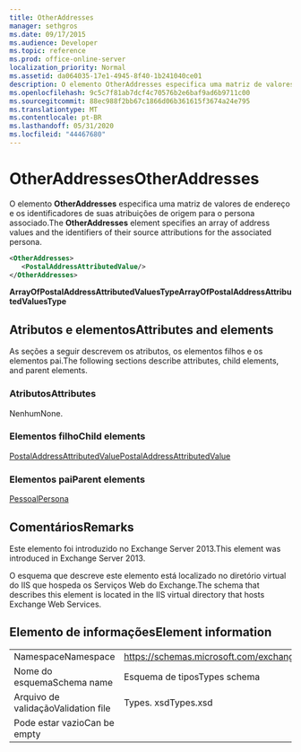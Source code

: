 ```yaml
---
title: OtherAddresses
manager: sethgros
ms.date: 09/17/2015
ms.audience: Developer
ms.topic: reference
ms.prod: office-online-server
localization_priority: Normal
ms.assetid: da064035-17e1-4945-8f40-1b241040ce01
description: O elemento OtherAddresses especifica uma matriz de valores de endereço e os identificadores de suas atribuições de origem para o persona associado.
ms.openlocfilehash: 9c5c7f81ab7dcf4c70576b2e6baf9ad6b9711c00
ms.sourcegitcommit: 88ec988f2bb67c1866d06b361615f3674a24e795
ms.translationtype: MT
ms.contentlocale: pt-BR
ms.lasthandoff: 05/31/2020
ms.locfileid: "44467680"
---
```

# <a name="otheraddresses"></a><span data-ttu-id="52f5e-103">OtherAddresses</span><span class="sxs-lookup"><span data-stu-id="52f5e-103">OtherAddresses</span></span>

<span data-ttu-id="52f5e-104">O elemento **OtherAddresses** especifica uma matriz de valores de endereço e os identificadores de suas atribuições de origem para o persona associado.</span><span class="sxs-lookup"><span data-stu-id="52f5e-104">The **OtherAddresses** element specifies an array of address values and the identifiers of their source attributions for the associated persona.</span></span> 
  
```XML
<OtherAddresses>
   <PostalAddressAttributedValue/>
</OtherAddresses>
```

 <span data-ttu-id="52f5e-105">**ArrayOfPostalAddressAttributedValuesType**</span><span class="sxs-lookup"><span data-stu-id="52f5e-105">**ArrayOfPostalAddressAttributedValuesType**</span></span>
## <a name="attributes-and-elements"></a><span data-ttu-id="52f5e-106">Atributos e elementos</span><span class="sxs-lookup"><span data-stu-id="52f5e-106">Attributes and elements</span></span>

<span data-ttu-id="52f5e-107">As seções a seguir descrevem os atributos, os elementos filhos e os elementos pai.</span><span class="sxs-lookup"><span data-stu-id="52f5e-107">The following sections describe attributes, child elements, and parent elements.</span></span>
  
### <a name="attributes"></a><span data-ttu-id="52f5e-108">Atributos</span><span class="sxs-lookup"><span data-stu-id="52f5e-108">Attributes</span></span>

<span data-ttu-id="52f5e-109">Nenhum</span><span class="sxs-lookup"><span data-stu-id="52f5e-109">None.</span></span>
  
### <a name="child-elements"></a><span data-ttu-id="52f5e-110">Elementos filho</span><span class="sxs-lookup"><span data-stu-id="52f5e-110">Child elements</span></span>

[<span data-ttu-id="52f5e-111">PostalAddressAttributedValue</span><span class="sxs-lookup"><span data-stu-id="52f5e-111">PostalAddressAttributedValue</span></span>](postaladdressattributedvalue.md)
  
### <a name="parent-elements"></a><span data-ttu-id="52f5e-112">Elementos pai</span><span class="sxs-lookup"><span data-stu-id="52f5e-112">Parent elements</span></span>

[<span data-ttu-id="52f5e-113">Pessoal</span><span class="sxs-lookup"><span data-stu-id="52f5e-113">Persona</span></span>](persona.md)
  
## <a name="remarks"></a><span data-ttu-id="52f5e-114">Comentários</span><span class="sxs-lookup"><span data-stu-id="52f5e-114">Remarks</span></span>

<span data-ttu-id="52f5e-115">Este elemento foi introduzido no Exchange Server 2013.</span><span class="sxs-lookup"><span data-stu-id="52f5e-115">This element was introduced in Exchange Server 2013.</span></span>
  
<span data-ttu-id="52f5e-116">O esquema que descreve este elemento está localizado no diretório virtual do IIS que hospeda os Serviços Web do Exchange.</span><span class="sxs-lookup"><span data-stu-id="52f5e-116">The schema that describes this element is located in the IIS virtual directory that hosts Exchange Web Services.</span></span>
  
## <a name="element-information"></a><span data-ttu-id="52f5e-117">Elemento de informações</span><span class="sxs-lookup"><span data-stu-id="52f5e-117">Element information</span></span>

|||
|:-----|:-----|
|<span data-ttu-id="52f5e-118">Namespace</span><span class="sxs-lookup"><span data-stu-id="52f5e-118">Namespace</span></span>  <br/> |https://schemas.microsoft.com/exchange/services/2006/types  <br/> |
|<span data-ttu-id="52f5e-119">Nome do esquema</span><span class="sxs-lookup"><span data-stu-id="52f5e-119">Schema name</span></span>  <br/> |<span data-ttu-id="52f5e-120">Esquema de tipos</span><span class="sxs-lookup"><span data-stu-id="52f5e-120">Types schema</span></span>  <br/> |
|<span data-ttu-id="52f5e-121">Arquivo de validação</span><span class="sxs-lookup"><span data-stu-id="52f5e-121">Validation file</span></span>  <br/> |<span data-ttu-id="52f5e-122">Types. xsd</span><span class="sxs-lookup"><span data-stu-id="52f5e-122">Types.xsd</span></span>  <br/> |
|<span data-ttu-id="52f5e-123">Pode estar vazio</span><span class="sxs-lookup"><span data-stu-id="52f5e-123">Can be empty</span></span>  <br/> ||
   

